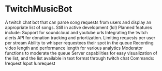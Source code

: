 # TwitchMusicBot
A twitch chat bot that can parse song requests from users and display an appropriate list of songs.
Still in active development (lol)
Planned features include:
Support for soundcloud and youtube urls
Integrating the twitch alerts API for donation tracking and priortization.
Limiting requests per user per stream
Ability to whisper requestees their spot in the queue
Recording video length and performance length for various analytics
Moderator functions to moderate the queue
Server capabilities for easy visualization of the list, and the list available in text format through twitch chat
Commands:
!request <song>
!spot
!unrequest
